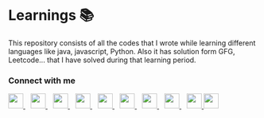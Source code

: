# Learnings 📚
This repository consists of all the codes that I wrote while learning different languages like java, javascript, Python.
Also it has solution form GFG, Leetcode... that I have solved during that learning period.

### Connect with me
  <a href="https://twitter.com/vishwasracharya">
    <img width="30px" src="https://www.vectorlogo.zone/logos/twitter/twitter-official.svg" />
  </a>&ensp;
  <a href="https://www.linkedin.com/in/vishwasracharya">
    <img width="30px" src="https://www.vectorlogo.zone/logos/linkedin/linkedin-icon.svg" />
  </a>&ensp;
  <a href="http://vishwasracharya.herokuapp.com">
    <img width="30px" src="https://img.icons8.com/fluency/48/000000/domain.png" />
  </a>&ensp;
  <a href="https://www.instagram.com/vishwasracharya">
    <img width="30px" src="https://www.vectorlogo.zone/logos/instagram/instagram-icon.svg" />
  </a>&ensp;
  <a href="https://t.me/vishwasacharya">
    <img width="30px" src="https://www.vectorlogo.zone/logos/telegram/telegram-icon.svg" />
  </a>&ensp;
  <a href="https://vishwasacharya.blogspot.com">
    <img width="30px" src="https://img.icons8.com/color/48/000000/blogger.png" />
  </a>&ensp;
  <a href="https://youtube.com/c/VishwasAcharya">
    <img width="30px" src="https://www.vectorlogo.zone/logos/youtube/youtube-icon.svg" />
  </a>&ensp;
  <a href="https://snapchat.com/add/vishwasracharya">
    <img width="30px" src="https://www.vectorlogo.zone/logos/snapchat/snapchat-icon.svg" />
  </a>&ensp;
  <a href="https://facebook.com/vishwasracharya">
    <img width="30px" src="https://www.vectorlogo.zone/logos/facebook/facebook-icon.svg" />
  </a>
  <a href="https://stackoverflow.com/users/17306477/vishwas-acharya">
    <img width="30px" src="https://www.vectorlogo.zone/logos/stackoverflow/stackoverflow-icon.svg" />
  </a>
